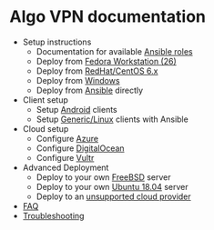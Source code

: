 # Algo VPN documentation

* Setup instructions
  - Documentation for available [Ansible roles](setup-roles.md)
  - Deploy from [Fedora Workstation (26)](deploy-from-fedora-workstation.md)
  - Deploy from [RedHat/CentOS 6.x](deploy-from-redhat-centos6.md)
  - Deploy from [Windows](deploy-from-windows.md)
  - Deploy from [Ansible](deploy-from-ansible.md) directly
* Client setup
  - Setup [Android](client-android.md) clients
  - Setup [Generic/Linux](client-linux.md) clients with Ansible
* Cloud setup
  - Configure [Azure](cloud-azure.md)
  - Configure [DigitalOcean](cloud-do.md)
  - Configure [Vultr](cloud-vultr.md)
* Advanced Deployment
  - Deploy to your own [FreeBSD](deploy-to-freebsd.md) server
  - Deploy to your own [Ubuntu 18.04](deploy-to-ubuntu.md) server
  - Deploy to an [unsupported cloud provider](deploy-to-unsupported-cloud.md)
* [FAQ](faq.md)
* [Troubleshooting](troubleshooting.md)
